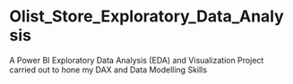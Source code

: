 # Olist_Store_Exploratory_Data_Analysis
A Power BI Exploratory Data Analysis (EDA) and Visualization Project carried out to hone my DAX and Data Modelling Skills
